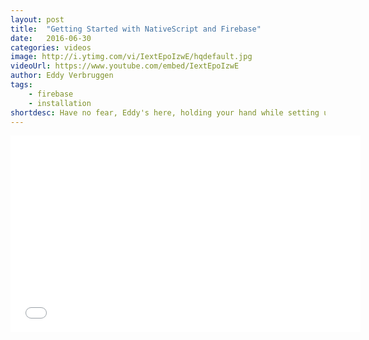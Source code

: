 ```yaml
---
layout: post
title:  "Getting Started with NativeScript and Firebase"
date:   2016-06-30
categories: videos
image: http://i.ytimg.com/vi/IextEpoIzwE/hqdefault.jpg
videoUrl: https://www.youtube.com/embed/IextEpoIzwE
author: Eddy Verbruggen
tags: 
    - firebase
    - installation
shortdesc: Have no fear, Eddy's here, holding your hand while setting up Firebase!
---
```

<iframe width="560" height="315" src="{{ videoUrl }}" frameborder="0" allowfullscreen></iframe>